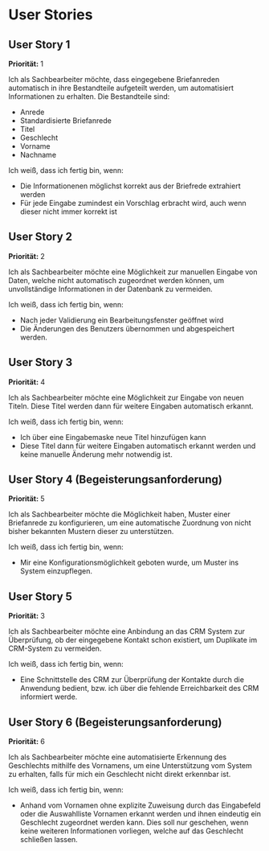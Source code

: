 # User Stories

## User Story 1

**Priorität:** 1

Ich als Sachbearbeiter möchte, dass eingegebene Briefanreden automatisch in ihre Bestandteile aufgeteilt werden, um automatisiert Informationen zu erhalten. Die Bestandteile sind:

* Anrede
* Standardisierte Briefanrede
* Titel
* Geschlecht
* Vorname 
* Nachname

Ich weiß, dass ich fertig bin, wenn:
* Die Informationenen möglichst korrekt aus der Briefrede extrahiert werden
* Für jede Eingabe zumindest ein Vorschlag erbracht wird, auch wenn dieser nicht immer korrekt ist

## User Story 2

**Priorität:** 2 

Ich als Sachbearbeiter möchte eine Möglichkeit zur manuellen Eingabe von Daten, welche nicht automatisch zugeordnet werden können, um unvollständige Informationen in der Datenbank zu vermeiden. 

Ich weiß, dass ich fertig bin, wenn:
* Nach jeder Validierung ein Bearbeitungsfenster geöffnet wird
* Die Änderungen des Benutzers übernommen und abgespeichert werden.

## User Story 3 

**Priorität:** 4

Ich als Sachbearbeiter möchte eine Möglichkeit zur Eingabe von neuen Titeln. Diese Titel werden dann für weitere Eingaben automatisch erkannt.

Ich weiß, dass ich fertig bin, wenn:
* Ich über eine Eingabemaske neue Titel hinzufügen kann
* Diese Titel dann für weitere Eingaben automatisch erkannt werden und keine manuelle Änderung mehr notwendig ist.

## User Story 4 (Begeisterungsanforderung)

**Priorität:** 5

Ich als Sachbearbeiter möchte die Möglichkeit haben, Muster einer Briefanrede zu konfigurieren, um eine automatische Zuordnung von nicht bisher bekannten Mustern dieser zu unterstützen. 

Ich weiß, dass ich fertig bin, wenn:
* Mir eine Konfigurationsmöglichkeit geboten wurde, um Muster ins System einzupflegen.

## User Story 5 

**Priorität:** 3

Ich als Sachbearbeiter möchte eine Anbindung an das CRM System zur Überprüfung, ob der eingegebene Kontakt schon existiert, um Duplikate im CRM-System zu vermeiden.

Ich weiß, dass ich fertig bin, wenn:
* Eine Schnittstelle des CRM zur Überprüfung der Kontakte durch die Anwendung bedient, bzw. ich über die fehlende Erreichbarkeit des CRM informiert werde.

## User Story 6 (Begeisterungsanforderung)

**Priorität:** 6

Ich als Sachbearbeiter möchte eine automatisierte Erkennung des Geschlechts mithilfe des Vornamens, um eine Unterstützung vom System zu erhalten, falls für mich ein Geschlecht nicht direkt erkennbar ist.

Ich weiß, dass ich fertig bin, wenn:
* Anhand vom Vornamen ohne explizite Zuweisung durch das Eingabefeld oder die Auswahlliste Vornamen erkannt werden und ihnen eindeutig ein Geschlecht zugeordnet werden kann. Dies soll nur geschehen, wenn keine weiteren Informationen vorliegen, welche auf das Geschlecht schließen lassen.

 
